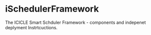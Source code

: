 # iSchedulerFramework
The  ICICLE Smart Schduler Framework - components and indepenet deplyment Instrtcuctions. 
